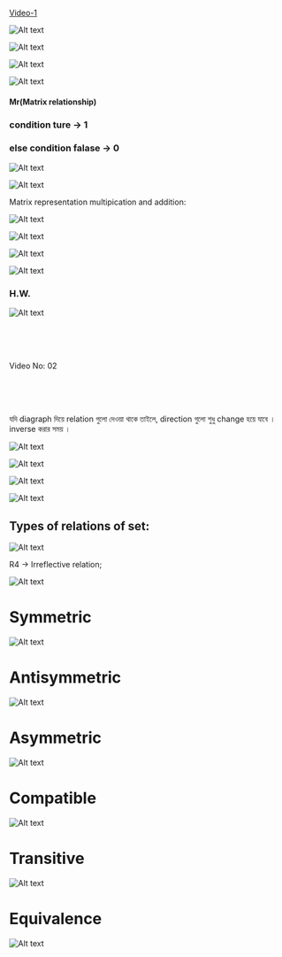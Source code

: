 
[Video-1](https://www.youtube.com/watch?v=ynHoB_0li_o&list=PLT3bOBUU3L9gF5nz4y1j2lb6q6IDbA6PQ)

![Alt text](image.png)


![Alt text](image-1.png)


![Alt text](image-2.png)


![Alt text](image-3.png)


#### Mr(Matrix relationship)
### condition ture -> 1 
### else condition falase -> 0

![Alt text](image-4.png)


![Alt text](image-5.png)
 
Matrix representation multipication and  addition: <br>

![Alt text](image-6.png)

![Alt text](image-7.png)

![Alt text](image-8.png)

![Alt text](image-9.png)

### H.W.

![Alt text](image-10.png)

<br>
<br>
<br>

Video No: 02

<br>
<br>
<br>

যদি diagraph দিয়ে relation গুলো দেওয়া থাকে তাইলে, direction গুলো শুধু change হয়ে যাবে । 
inverse  করার সময় । 

![Alt text](image-11.png)

![Alt text](image-12.png)

![Alt text](image-13.png)

![Alt text](image-14.png)

## Types of relations of set:

![Alt text](image-15.png)


R4 -> Irreflective relation;

![Alt text](image-16.png)

# Symmetric

![Alt text](image-17.png)

# Antisymmetric

![Alt text](image-18.png)

# Asymmetric 

![Alt text](image-19.png)

# Compatible

![Alt text](image-20.png)

# Transitive

![Alt text](image-21.png)

# Equivalence

![Alt text](image-22.png)

